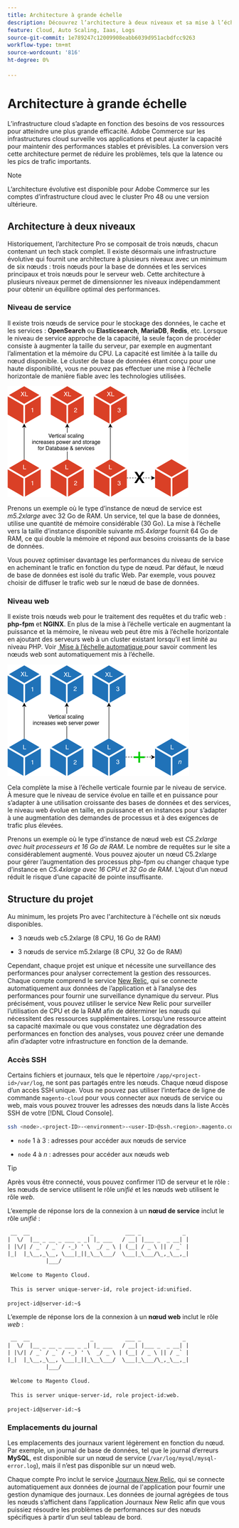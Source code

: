 ```yaml
---
title: Architecture à grande échelle
description: Découvrez l’architecture à deux niveaux et sa mise à l’échelle pour répondre à la demande.
feature: Cloud, Auto Scaling, Iaas, Logs
source-git-commit: 1e789247c12009908eabb6039d951acbdfcc9263
workflow-type: tm+mt
source-wordcount: '816'
ht-degree: 0%

---
```


# Architecture à grande échelle

L’infrastructure cloud s’adapte en fonction des besoins de vos ressources pour atteindre une plus grande efficacité. Adobe Commerce sur les infrastructures cloud surveille vos applications et peut ajuster la capacité pour maintenir des performances stables et prévisibles. La conversion vers cette architecture permet de réduire les problèmes, tels que la latence ou les pics de trafic importants.

>[!NOTE]
>
>L’architecture évolutive est disponible pour Adobe Commerce sur les comptes d’infrastructure cloud avec le cluster Pro 48 ou une version ultérieure.

## Architecture à deux niveaux

Historiquement, l’architecture Pro se composait de trois nœuds, chacun contenant un tech stack complet. Il existe désormais une infrastructure évolutive qui fournit une architecture à plusieurs niveaux avec un minimum de six nœuds : trois nœuds pour la base de données et les services principaux et trois nœuds pour le serveur web. Cette architecture à plusieurs niveaux permet de dimensionner les niveaux indépendamment pour obtenir un équilibre optimal des performances.

### Niveau de service

Il existe trois nœuds de service pour le stockage des données, le cache et les services : **OpenSearch** ou **Elasticsearch**, **MariaDB**, **Redis**, etc. Lorsque le niveau de service approche de la capacité, la seule façon de procéder consiste à augmenter la taille du serveur, par exemple en augmentant l’alimentation et la mémoire du CPU. La capacité est limitée à la taille du nœud disponible. Le cluster de base de données étant conçu pour une haute disponibilité, vous ne pouvez pas effectuer une mise à l’échelle horizontale de manière fiable avec les technologies utilisées.

![Mise à l’échelle du niveau de service](../../assets/scaling-service.png)

Prenons un exemple où le type d’instance de nœud de service est _m5.2xlarge_ avec 32 Go de RAM. Un service, tel que la base de données, utilise une quantité de mémoire considérable (30 Go). La mise à l’échelle vers la taille d’instance disponible suivante _m5.4xlarge_ fournit 64 Go de RAM, ce qui double la mémoire et répond aux besoins croissants de la base de données.

Vous pouvez optimiser davantage les performances du niveau de service en acheminant le trafic en fonction du type de nœud. Par défaut, le nœud de base de données est isolé du trafic Web. Par exemple, vous pouvez choisir de diffuser le trafic web sur le nœud de base de données.

### Niveau web

Il existe trois nœuds web pour le traitement des requêtes et du trafic web : **php-fpm** et **NGINX**. En plus de la mise à l’échelle verticale en augmentant la puissance et la mémoire, le niveau web peut être mis à l’échelle horizontale en ajoutant des serveurs web à un cluster existant lorsqu’il est limité au niveau PHP. Voir [&#x200B; Mise à l’échelle automatique &#x200B;](autoscaling.md) pour savoir comment les nœuds web sont automatiquement mis à l’échelle.

![Mise à l’échelle de niveau web](../../assets/scaling-web.png)

Cela complète la mise à l’échelle verticale fournie par le niveau de service. À mesure que le niveau de service évolue en taille et en puissance pour s’adapter à une utilisation croissante des bases de données et des services, le niveau web évolue en taille, en puissance et en instances pour s’adapter à une augmentation des demandes de processus et à des exigences de trafic plus élevées.

Prenons un exemple où le type d’instance de nœud web est _C5.2xlarge avec huit processeurs et 16 Go de RAM_. Le nombre de requêtes sur le site a considérablement augmenté. Vous pouvez ajouter un nœud C5.2xlarge pour gérer l’augmentation des processus php-fpm ou changer chaque type d’instance en _C5.4xlarge avec 16 CPU et 32 Go de RAM_. L’ajout d’un nœud réduit le risque d’une capacité de pointe insuffisante.

## Structure du projet

Au minimum, les projets Pro avec l&#39;architecture à l&#39;échelle ont six nœuds disponibles.

- 3 nœuds web c5.2xlarge (8 CPU, 16 Go de RAM)

- 3 nœuds de service m5.2xlarge (8 CPU, 32 Go de RAM)

Cependant, chaque projet est unique et nécessite une surveillance des performances pour analyser correctement la gestion des ressources. Chaque compte comprend le service [New Relic](../monitor/new-relic-service.md), qui se connecte automatiquement aux données de l’application et à l’analyse des performances pour fournir une surveillance dynamique du serveur. Plus précisément, vous pouvez utiliser le service New Relic pour surveiller l’utilisation de CPU et de la RAM afin de déterminer les nœuds qui nécessitent des ressources supplémentaires. Lorsqu’une ressource atteint sa capacité maximale ou que vous constatez une dégradation des performances en fonction des analyses, vous pouvez créer une demande afin d’adapter votre infrastructure en fonction de la demande.

### Accès SSH

Certains fichiers et journaux, tels que le répertoire `/app/<project-id>/var/log`, ne sont pas partagés entre les nœuds. Chaque nœud dispose d’un accès SSH unique. Vous ne pouvez pas utiliser l’interface de ligne de commande `magento-cloud` pour vous connecter aux nœuds de service ou web, mais vous pouvez trouver les adresses des nœuds dans la liste Accès SSH de votre [!DNL Cloud Console].

```bash
ssh <node>.<project-ID>-<environment>-<user-ID>@ssh.<region>.magento.com
```

- `node` 1 à 3 : adresses pour accéder aux nœuds de service

- `node` 4 à _n_ : adresses pour accéder aux nœuds web

>[!TIP]
>
>Après vous être connecté, vous pouvez confirmer l’ID de serveur et le rôle : les nœuds de service utilisent le rôle _unifié_ et les nœuds web utilisent le rôle _web_.

L’exemple de réponse lors de la connexion à un **nœud de service** inclut le rôle _unifié_ :

```
 __  __                   _          ___ _             _
|  \/  |__ _ __ _ ___ _ _| |_ ___   / __| |___ _  _ __| |
| |\/| / _` / _` / -_) ' \  _/ _ \ | (__| / _ \ || / _` |
|_|  |_\__,_\__, \___|_||_\__\___/  \___|_\___/\_,_\__,_|
            |___/

 Welcome to Magento Cloud.

 This is server unique-server-id, role project-id:unified.

project-id@server-id:~$
```

L’exemple de réponse lors de la connexion à un **nœud web** inclut le rôle _web_ :

```
 __  __                   _          ___ _             _
|  \/  |__ _ __ _ ___ _ _| |_ ___   / __| |___ _  _ __| |
| |\/| / _` / _` / -_) ' \  _/ _ \ | (__| / _ \ || / _` |
|_|  |_\__,_\__, \___|_||_\__\___/  \___|_\___/\_,_\__,_|
            |___/

 Welcome to Magento Cloud.

 This is server unique-server-id, role project-id:web.

project-id@server-id:~$
```

### Emplacements du journal

Les emplacements des journaux varient légèrement en fonction du nœud. Par exemple, un journal de base de données, tel que le journal d’erreurs **MySQL**, est disponible sur un nœud de service (`/var/log/mysql/mysql-error.log`), mais il n’est pas disponible sur un nœud web.

Chaque compte Pro inclut le service [Journaux New Relic](../monitor/new-relic-service.md), qui se connecte automatiquement aux données de journal de l&#39;application pour fournir une gestion dynamique des journaux. Les données de journal agrégées de tous les nœuds s’affichent dans l’application Journaux New Relic afin que vous puissiez résoudre les problèmes de performances sur des nœuds spécifiques à partir d’un seul tableau de bord.
